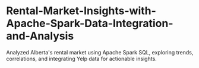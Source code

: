 # Rental-Market-Insights-with-Apache-Spark-Data-Integration-and-Analysis
Analyzed Alberta's rental market using Apache Spark SQL, exploring trends, correlations, and integrating Yelp data for actionable insights.
